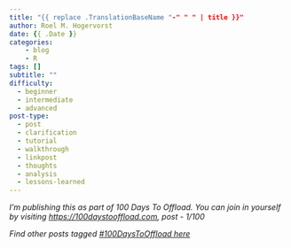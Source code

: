 ```yaml
---
title: "{{ replace .TranslationBaseName "-" " " | title }}"
author: Roel M. Hogervorst
date: {{ .Date }}
categories:
    - blog
    - R
tags: []
subtitle: ""
difficulty:
  - beginner
  - intermediate
  - advanced
post-type:
  - post
  - clarification
  - tutorial
  - walkthrough
  - linkpost
  - thoughts
  - analysis
  - lessons-learned
---
```


<!--
tags: 100DaysToOffload


Once you have published an article, don’t forget to post a link on your social media with the hashtag #100DaysToOffload

 -->


*I’m publishing this as part of 100 Days To Offload. You can join in yourself by visiting https://100daystooffload.com, post - 1/100*

*Find other posts tagged  [#100DaysToOffload here](https://notes.rmhogervorst.nl/tags/100DaysToOffload/)*
